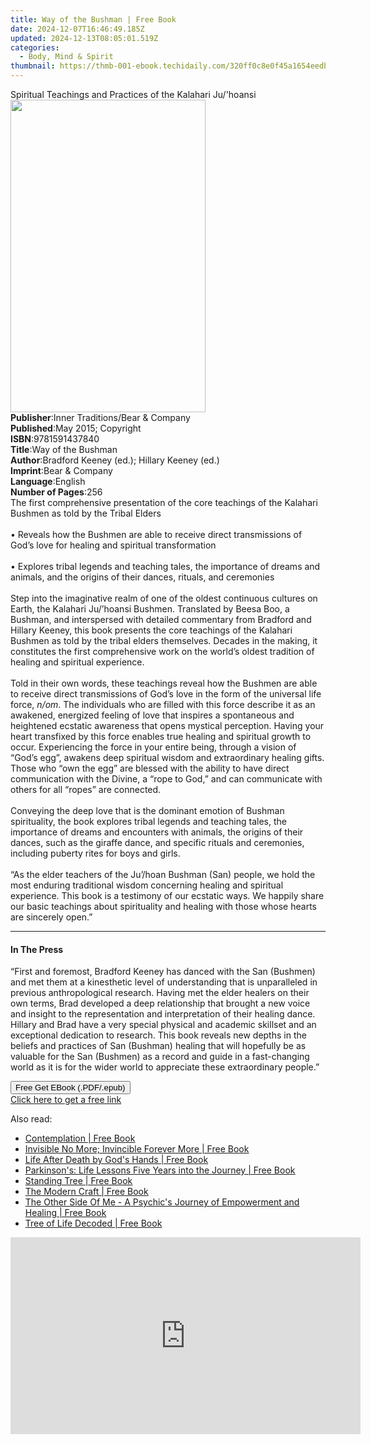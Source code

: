 ```yaml
---
title: Way of the Bushman | Free Book
date: 2024-12-07T16:46:49.185Z
updated: 2024-12-13T08:05:01.519Z
categories:
  - Body, Mind & Spirit
thumbnail: https://thmb-001-ebook.techidaily.com/320ff0c8e0f45a1654eedb473391d7011baccd3c2c457a5f8286507df885efe5.jpg
---
```

<main id="book-container">
  <div class="flex flex-col">
    <div class="book-brief flex-1 py-6 px-4 sm:p-6 md:py-10 md:px-8">
      <!-- brief-->
      <div class="book-brief-main">
        Spiritual Teachings and Practices of the Kalahari Ju/'hoansi
      </div>
    </div>
    <div
      class="book-meta-info flex-1 grid gap-4 col-start-1 col-end-3 row-start-1 sm:mb-6 sm:grid-cols-4 lg:gap-6 lg:col-start-2 lg:row-end-6 lg:row-span-6 lg:mb-0"
    >
      <div
        class="book-meta-info-left place-content-center mt-4 p-4 text-sm leading-6 col-start-2 col-span-2 dark:text-slate-400"
      >
        <img
          class="w-full h-500 object-cover rounded-lg sm:h-255 sm:col-span-2 lg:col-span-full"
          src="https://img-001-ebook.techidaily.com/9763006f914c9854045390b57ce25c924f5b3c6608ebfd63bf8b0914103c0280.jpg"
          alt=""
          width="312"
          height="500"
        />
      </div>
      <div
        class="book-meta-info-right mt-2 col-start-1 row-start-2 col-span-3 self-center"
      >
        <!-- meta data  -->
        <div class="flex flex-col px-4 md:px-8">
          <div class="flex-1">
            <strong>Publisher</strong>:<span class="px-2"
              >Inner Traditions/Bear &amp; Company</span
            >
          </div>
          <div class="flex-1">
            <strong>Published</strong>:<span class="px-2"
              >May 2015; Copyright</span
            >
          </div>
          <div class="flex-1">
            <strong>ISBN</strong>:<span class="px-2">9781591437840</span>
          </div>
          <div class="flex-1">
            <strong>Title</strong>:<span class="px-2">Way of the Bushman</span>
          </div>
          <div class="flex-1">
            <strong>Author</strong>:<span class="px-2"
              >Bradford Keeney (ed.); Hillary Keeney (ed.)</span
            >
          </div>
          <div class="flex-1">
            <strong>Imprint</strong>:<span class="px-2"
              >Bear &amp; Company</span
            >
          </div>
          <div class="flex-1">
            <strong>Language</strong>:<span class="px-2">English</span>
          </div>
          <div class="flex-1">
            <strong>Number of Pages</strong>:<span class="px-2">256</span>
          </div>
        </div>
      </div>
    </div>
    <div class="book-description flex-1 py-6 px-4 sm:p-6 md:py-10 md:px-8">
      <div class="book-description-main">
        <div accordion-content="" id="description">
          The first comprehensive presentation of the core teachings of the
          Kalahari Bushmen as told by the Tribal Elders <br />
          <br />• Reveals how the Bushmen are able to receive direct
          transmissions of God’s love for healing and spiritual transformation
          <br />
          <br />• Explores tribal legends and teaching tales, the importance of
          dreams and animals, and the origins of their dances, rituals, and
          ceremonies <br />
          <br />Step into the imaginative realm of one of the oldest continuous
          cultures on Earth, the Kalahari Ju/’hoansi Bushmen. Translated by
          Beesa Boo, a Bushman, and interspersed with detailed commentary from
          Bradford and Hillary Keeney, this book presents the core teachings of
          the Kalahari Bushmen as told by the tribal elders themselves. Decades
          in the making, it constitutes the first comprehensive work on the
          world’s oldest tradition of healing and spiritual experience. <br />
          <br />Told in their own words, these teachings reveal how the Bushmen
          are able to receive direct transmissions of God’s love in the form of
          the universal life force, <i>n/om</i>. The individuals who are filled
          with this force describe it as an awakened, energized feeling of love
          that inspires a spontaneous and heightened ecstatic awareness that
          opens mystical perception. Having your heart transfixed by this force
          enables true healing and spiritual growth to occur. Experiencing the
          force in your entire being, through a vision of “God’s egg”, awakens
          deep spiritual wisdom and extraordinary healing gifts. Those who “own
          the egg” are blessed with the ability to have direct communication
          with the Divine, a “rope to God,” and can communicate with others for
          all “ropes” are connected. <br />
          <br />Conveying the deep love that is the dominant emotion of Bushman
          spirituality, the book explores tribal legends and teaching tales, the
          importance of dreams and encounters with animals, the origins of their
          dances, such as the giraffe dance, and specific rituals and
          ceremonies, including puberty rites for boys and girls. <br />
          <br />“As the elder teachers of the Ju’/hoan Bushman (San) people, we
          hold the most enduring traditional wisdom concerning healing and
          spiritual experience. This book is a testimony of our ecstatic ways.
          We happily share our basic teachings about spirituality and healing
          with those whose hearts are sincerely open.”
        </div>
        <div class="accordion-fader"></div>
      </div>
    </div>
    <div class="book-excerpts flex-1 py-6 px-4 sm:p-6 md:py-10 md:px-8">
      <!-- excerpts-->
      <div class="book-excerpts-main">
        <hr />
        <h4 class="placeholder placeholder-heading">
          <span>In The Press</span>
        </h4>
        <p>
          “First and foremost, Bradford Keeney has danced with the San (Bushmen)
          and met them at a kinesthetic level of understanding that is
          unparalleled in previous anthropological research. Having met the
          elder healers on their own terms, Brad developed a deep relationship
          that brought a new voice and insight to the representation and
          interpretation of their healing dance. Hillary and Brad have a very
          special physical and academic skillset and an exceptional dedication
          to research. This book reveals new depths in the beliefs and practices
          of San (Bushman) healing that will hopefully be as valuable for the
          San (Bushmen) as a record and guide in a fast-changing world as it is
          for the wider world to appreciate these extraordinary people.”
        </p>
      </div>
    </div>
    <div
      class="book-about-author flex-1 py-6 px-4 sm:p-6 md:py-10 md:px-8"
    ></div>
    <div class="book-free-get flex-1 py-6 px-4 sm:p-6 md:py-10 md:px-8">
      <button
        id="btn-free-get"
        class="bg-blue-500 hover:bg-blue-700 text-white font-bold py-2 px-4 rounded"
      >
        Free Get EBook (.PDF/.epub)
      </button>
      <div id="countdown-display" class="px-2 text-lg mt-2"></div>
      <a
        id="free-link"
        class="hidden bg-blue-500 hover:bg-blue-700 text-white font-bold py-2 px-4 rounded"
        href="https://www.ebooks.com/en-us/book/95782371/way-of-the-bushman/bradford-keeney/"
        target="_blank"
        >Click here to get a free link</a
      >
    </div>
    <script>
      let countdownTime = 0;
      let countdownInterval = null;
      document
        .getElementById('btn-free-get')
        .addEventListener('click', startCountdown);
      function startCountdown() {
        countdownTime = new Date().getTime() + 60000 * 3;
        countdownInterval = setInterval(updateCountdown, 1000);
        document.getElementById('btn-free-get').disabled = true;
        document
          .getElementById('btn-free-get')
          .classList.add('bg-gray-500', 'cursor-not-allowed');
      }
      function updateCountdown() {
        let currentTime = new Date().getTime();
        let timeLeft = countdownTime - currentTime;
        let secondsLeft = Math.floor(timeLeft / 1000);
        document.getElementById('countdown-display').innerHTML =
          `Remaining time: ${secondsLeft} seconds.`;
        if (secondsLeft <= 0) {
          clearInterval(countdownInterval);
          document.getElementById('btn-free-get').classList.add('hidden');
          document.getElementById('free-link').classList.remove('hidden');
          document.getElementById('countdown-display').innerHTML = '';
        }
      }
    </script>
  </div>
</main>

<ins class="adsbygoogle"
      style="display:block"
      data-ad-client="ca-pub-7571918770474297"
      data-ad-slot="8358498916"
      data-ad-format="auto"
      data-full-width-responsive="true"></ins>
    

<span class="atpl-alsoreadstyle">Also read:</span>
<div><ul>
<li><a href="https://novels-ebooks.techidaily.com/210353180-9781922428349-contemplation/"><u>Contemplation | Free Book</u></a></li>
<li><a href="https://novels-ebooks.techidaily.com/210352848-9781734875959-invisible-no-more-invincible-forever-more/"><u>Invisible No More; Invincible Forever More | Free Book</u></a></li>
<li><a href="https://novels-ebooks.techidaily.com/210352814-9781649527615-life-after-death-by-gods-hands/"><u>Life After Death by God's Hands | Free Book</u></a></li>
<li><a href="https://novels-ebooks.techidaily.com/210352818-9781637108093-parkinsons-life-lessons-five-years-into-the-journey/"><u>Parkinson's: Life Lessons Five Years into the Journey | Free Book</u></a></li>
<li><a href="https://novels-ebooks.techidaily.com/210353822-9781649528087-standing-tree/"><u>Standing Tree | Free Book</u></a></li>
<li><a href="https://novels-ebooks.techidaily.com/210353032-9781786786456-the-modern-craft/"><u>The Modern Craft | Free Book</u></a></li>
<li><a href="https://novels-ebooks.techidaily.com/210353298-9781914264375-the-other-side-of-me-a-psychics-journey-of-empowerment-and-healing/"><u>The Other Side Of Me - A Psychic's Journey of Empowerment and Healing | Free Book</u></a></li>
<li><a href="https://novels-ebooks.techidaily.com/210353824-9781649525840-tree-of-life-decoded/"><u>Tree of Life Decoded | Free Book</u></a></li>
</ul></div>

<!-- affiliate ads begin -->
<iframe width="560" height="315" src="https://www.youtube.com/embed/xtylXDY9YfA?si=VonzSiDFGCpJm2uC" title="YouTube video player" frameborder="0" allow="accelerometer; autoplay; clipboard-write; encrypted-media; gyroscope; picture-in-picture; web-share" referrerpolicy="strict-origin-when-cross-origin" allowfullscreen></iframe>
<!-- affiliate ads end -->

